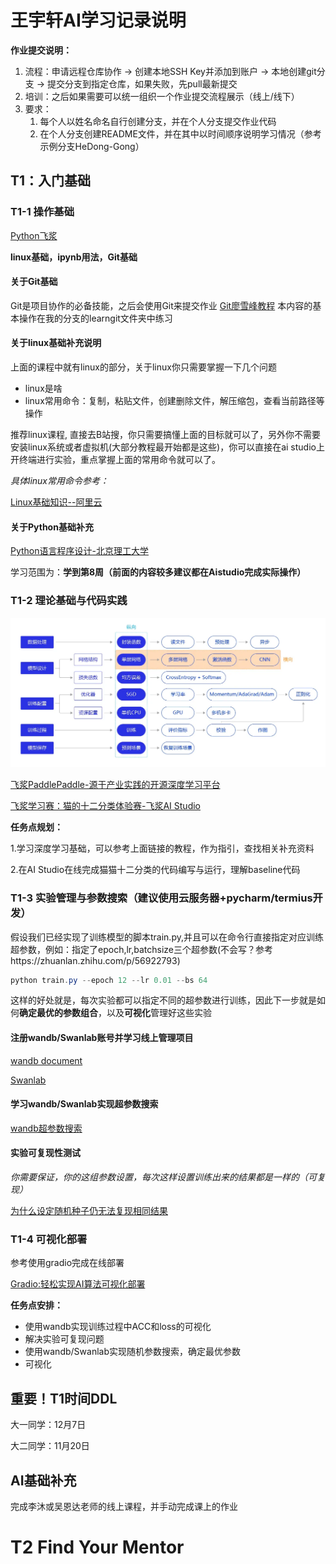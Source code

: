 # 王宇轩AI学习记录说明

**作业提交说明：**

1. 流程：申请远程仓库协作 -> 创建本地SSH Key并添加到账户 -> 本地创建git分支 -> 提交分支到指定仓库，如果失败，先pull最新提交
2. 培训：之后如果需要可以统一组织一个作业提交流程展示（线上/线下）
3. 要求：
    1. 每个人以姓名命名自行创建分支，并在个人分支提交作业代码
    2. 在个人分支创建README文件，并在其中以时间顺序说明学习情况（参考示例分支HeDong-Gong）

## T1：入门基础

### T1-1 操作基础

[Python飞浆](https://aistudio.baidu.com/course/introduce/1224?directly=1&shared=1)

**linux基础，ipynb用法，Git基础**

#### 关于Git基础
Git是项目协作的必备技能，之后会使用Git来提交作业
[Git廖雪峰教程](https://liaoxuefeng.com/books/git/introduction/index.html)
本内容的基本操作在我的分支的learngit文件夹中练习

#### 关于linux基础补充说明

上面的课程中就有linux的部分，关于linux你只需要掌握一下几个问题

- linux是啥
- linux常用命令：复制，粘贴文件，创建删除文件，解压缩包，查看当前路径等操作

推荐linux课程, 直接去B站搜，你只需要搞懂上面的目标就可以了，另外你不需要安装linux系统或者虚拟机(大部分教程最开始都是这些)，你可以直接在ai studio上开终端进行实验，重点掌握上面的常用命令就可以了。

*具体linux常用命令参考：*

[Linux基础知识--阿里云](https://developer.aliyun.com/article/681643#:~:text=Linux%E5%9F%BA%E7%A1%80%E7%9F%A5%E8%AF%86%E2%80%94%E2%80%94Linux%E5%B8%B8%E7%94%A8%E5%91%BD%E4%BB%A4%E5%A4%A7%E5%85%A8%201%20%E4%B8%80%E3%80%81%E6%9F%A5%E7%9C%8B%20ls%202%20%E4%BA%8C%E3%80%81%E5%88%AB%E5%90%8D%20alias%203,rmdir%207%20%E4%B8%83%E3%80%81%E5%88%9B%E5%BB%BA%E6%96%87%E4%BB%B6%20touch%208%20%E5%85%AB%E3%80%81%E5%88%A0%E9%99%A4%E6%96%87%E4%BB%B6%E6%88%96%E7%9B%AE%E5%BD%95%20rm%20%E6%9B%B4%E5%A4%9A%E9%A0%85%E7%9B%AE)

#### 关于Python基础补充

[Python语言程序设计-北京理工大学](https://www.icourse163.org/course/BIT-268001?from=searchPage&outVendor=zw_mooc_pcssjg_)

学习范围为：**学到第8周（前面的内容较多建议都在Aistudio完成实际操作）**

### T1-2 理论基础与代码实践

![image1](./image1.webp)

[飞浆PaddlePaddle-源于产业实践的开源深度学习平台](https://www.paddlepaddle.org.cn/tutorials/projectdetail/3713999)

[飞浆学习赛：猫的十二分类体验赛-飞浆AI Studio](https://aistudio.baidu.com/aistudio/competition/detail/136/0/introduction)

**任务点规划：**

1.学习深度学习基础，可以参考上面链接的教程，作为指引，查找相关补充资料

2.在AI Studio在线完成猫猫十二分类的代码编写与运行，理解baseline代码



### T1-3 实验管理与参数搜索（建议使用云服务器+pycharm/termius开发）

假设我们已经实现了训练模型的脚本train.py,并且可以在命令行直接指定对应训练超参数，例如：指定了epoch,lr,batchsize三个超参数(不会写？参考https://zhuanlan.zhihu.com/p/56922793)

```powershell
python train.py --epoch 12 --lr 0.01 --bs 64
```

这样的好处就是，每次实验都可以指定不同的超参数进行训练，因此下一步就是如何**确定最优的参数组合**，以及**可视化**管理好这些实验



#### 注册wandb/Swanlab账号并学习线上管理项目

[wandb document](https://docs.wandb.ai/guides)

[Swanlab](https://swanlab.cn)

#### 学习wandb/Swanlab实现超参数搜索

[wandb超参数搜索](https://github.com/lyhue1991/eat_pytorch_in_20_days/blob/master/A-7%2C30%E5%88%86%E9%92%9F%E5%90%83%E6%8E%89wandb%E5%8F%AF%E8%A7%86%E5%8C%96%E8%87%AA%E5%8A%A8%E8%B0%83%E5%8F%82.ipynb)

#### 实验可复现性测试

*你需要保证，你的这组参数设置，每次这样设置训练出来的结果都是一样的（可复现）*

[为什么设定随机种子仍无法复现相同结果](https://github.com/PaddlePaddle/Paddle/issues/46012)

### T1-4 可视化部署

参考使用gradio完成在线部署

[Gradio:轻松实现AI算法可视化部署](https://zhuanlan.zhihu.com/p/374238080
)



**任务点安排：**

- 使用wandb实现训练过程中ACC和loss的可视化
- 解决实验可复现问题
- 使用wandb/Swanlab实现随机参数搜索，确定最优参数
- 可视化



## 重要！T1时间DDL

大一同学：12月7日

大二同学：11月20日



## AI基础补充

完成李沐或吴恩达老师的线上课程，并手动完成课上的作业



# T2 Find Your Mentor
